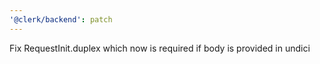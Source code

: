 ```yaml
---
'@clerk/backend': patch
---
```


Fix RequestInit.duplex which now is required if body is provided in undici
